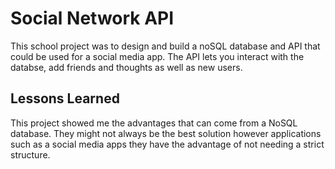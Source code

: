 
# Social Network API

This school project was to design and build a noSQL database and API that could be used 
for a social media app. The API lets you interact with the databse, add friends and thoughts
as well as new users.


## Lessons Learned

This project showed me the advantages that can come from a NoSQL database. They might not
always be the best solution however applications such as a social media apps they have the
advantage of not needing a strict structure.